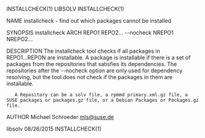 INSTALLCHECK(1)                                                                                    LIBSOLV                                                                                    INSTALLCHECK(1)



NAME
       installcheck - find out which packages cannot be installed

SYNOPSIS
       installcheck ARCH REPO1 REPO2... --nocheck NREPO1 NREPO2...

DESCRIPTION
       The installcheck tool checks if all packages in REPO1...REPON are installable. A package is installable if there is a set of packages from the repositories that satisfies its dependencies. The
       repositories after the --nocheck option are only used for dependency resolving, but the tool does not check if the packages in them are installable.

       A Repository can be a solv file, a rpmmd primary.xml.gz file, a SUSE packages or packages.gz file, or a Debian Packages or Packages.gz file.

AUTHOR
       Michael Schroeder <mls@suse.de>



libsolv                                                                                           08/26/2015                                                                                  INSTALLCHECK(1)
